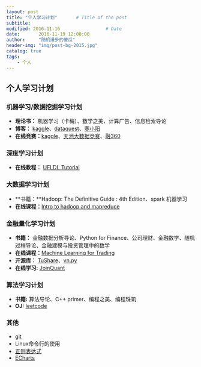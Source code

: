 ```yaml
---
layout: post
title: "个人学习计划"       # Title of the post
subtitle:
modified: 2016-11-16                 # Date
date:       2016-11-19 12:00:00
author:     "随机漫步的傻瓜"
header-img: "img/post-bg-2015.jpg"
catalog: true
tags:
    - 个人
---
```


## 个人学习计划

### 机器学习/数据挖掘学习计划
- **理论书：** 机器学习（卡梅）、数学之美、计算广告、信息检索导论
- **博客：** [kaggle](http://blog.kaggle.com)、[dataquest](https://www.dataquest.io/blog/)、[寒小阳](http://blog.csdn.net/han_xiaoyang)
- **在线竞赛：**[kaggle](https://www.kaggle.com)、[天池大数据竞赛](https://tianchi.shuju.aliyun.com)、[融360](http://www.pkbigdata.com/common/zhzgbCmptDetails.html)

### 深度学习计划

- **在线教程：** [UFLDL Tutorial](http://deeplearning.stanford.edu/wiki/index.php/UFLDL_Tutorial)

### 大数据学习计划
- **书籍：**Hadoop: The Definitive Guide : 4th Edition、spark 机器学习
- **在线课程：**[Intro to hadoop and mapreduce]( https://cn.udacity.com/course/intro-to-hadoop-and-mapreduce--ud617/)

### 金融量化学习计划
- **书籍：** 金融数据分析导论、Python for Finance、公司理财、金融数学、随机过程导论、金融建模与投资管理中的数学
- **在线课程：**[Machine Learning for Trading](https://cn.udacity.com/course/machine-learning-for-trading--ud501)
- **开源库：** [TuShare](http://tushare.waditu.com)、[vn.py](http://www.vnpy.org)
- **在线学习:** [JoinQuant](https://www.joinquant.com)

### 算法学习计划
- **书籍:** 算法导论、C++ primer、编程之美、编程珠玑
- **OJ:** [leetcode](https://leetcode.com)

### 其他
- [git](http://www.liaoxuefeng.com/wiki/0013739516305929606dd18361248578c67b8067c8c017b000)
-  Linux命令行的使用
- [正则表达式](https://learncodethehardway.org/regex/)
- [ECharts](http://echarts.baidu.com/index.html)
